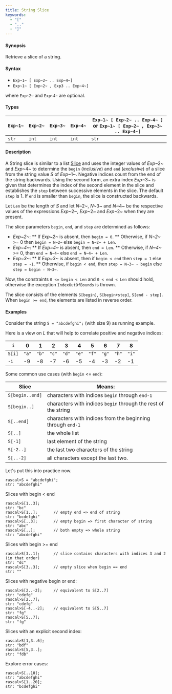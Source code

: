 ```yaml
---
title: String Slice
keywords:
  - "["
  - ".."
  - "]"
---
```


#### Synopsis

Retrieve a slice of a string.

#### Syntax


* `Exp~1~ [ Exp~2~ .. Exp~4~]`
* `Exp~1~ [ Exp~2~ , Exp3 .. Exp~4~]`

where `Exp~2~` and `Exp~4~` are optional.

#### Types


| `Exp~1~`     | `Exp~2~` |  `Exp~3~`  | `Exp~4~` | `Exp~1~ [ Exp~2~ .. Exp~4~ ]`   or  `Exp~1~ [ Exp~2~ , Exp~3~ .. Exp~4~]`  |
| --- | --- | --- | --- | --- |
| `str`         | `int`     | `int`       | `int`     |  `str`                                                                            |


#### Description

A String slice is similar to a list [Slice](../../../../../Rascal/Expressions/Values/List/Slice/) and uses the integer values of _Exp_~2~ and _Exp_~4~ to determine the `begin` (*inclusive*) and `end` (*exclusive*)
of a slice from the string value _S_ of _Exp_~1~. Negative indices count from the end of the string backwards.
Using the second form, an extra index _Exp_~3~ is given that determines the
index of the second element in the slice and establishes the `step` between
successive elements in the slice. The default `step` is 1.
If `end` is smaller than `begin`, the slice is constructed backwards.

Let `Len` be the length of _S_ and let _N_~2~, _N_~3~ and _N_~4~ be the respective values of the expressions
 _Exp_~2~, _Exp_~2~ and _Exp_~2~ when they are present.

The slice parameters `begin`, `end`, and `step` are determined as follows:

*  _Exp~2~_:
**  If _Exp~2~_ is absent, then `begin = 0`.
**  Otherwise, if _N~2~_ >= 0 then `begin = N~2~` else `begin = N~2~ + Len`. 
*  _Exp~4~_:
**  If _Exp~4~_ is absent, then `end = Len`.
**  Otherwise, if _N~4~_ >= 0, then `end = N~4~` else `end = N~4~ + Len`.
*  _Exp~3~_:
**  If _Exp~3~_ is absent, then if `begin < end` then `step = 1` else `step = -1`.
**  Otherwise, if `begin < end`, then `step = N~3~ - begin` else `step = begin - N~3~`.


Now, the constraints `0 <= begin < Len` and `0 < end < Len` should hold,
otherwise the exception `IndexOutOfBounds` is thrown.

The slice consists of the elements `S[begin]`, `S[begin+step]`, `S[end - step]`.
When `begin >= end`, the elements are listed in reverse order.

#### Examples

Consider the string `S = "abcdefghi";` (with size 9) as running example.

Here is a view on _L_ that will help to correlate positive and negative indices:


|`i`        | 0    |   1  |   2  |   3  |   4  |   5  |   6  |   7  |   8   |
| --- | --- | --- | --- | --- | --- | --- | --- | --- | --- |
|`S[i]`     | `"a"`| `"b"`| `"c"`| `"d"`| `"e"`| `"f"`| `"g"`| `"h"`| `"i"` |
|`-i`       | -9   | -8   | -7   | -6   |   -5 |   -4 |   -3 |   -2 |   -1  |




Some common use cases (with `begin` <= `end`):


| Slice           | Means:                                                          |
| --- | --- |
| `S[begin..end]` | characters with indices `begin` through `end-1`                 |
| `S[begin..]`    | characters with indices `begin` through the rest of the string  |
| `S[..end]`      | characters with indices from the beginning through `end-1`      |
| `S[..]`         | the whole list                                                  |
| `S[-1]`         | last element of the string                                      |
| `S[-2..]`       | the last two characters of the string                           |
| `S[..-2]`       | all characters except the last two.                             |



Let's put this into practice now.


```rascal-shell ,error
rascal>S = "abcdefghi";
str: "abcdefghi"
```
Slices with begin < end

```rascal-shell ,continue,error
rascal>S[1..3];
str: "bc"
rascal>S[1..];       // empty end => end of string
str: "bcdefghi"
rascal>S[..3];       // empty begin => first character of string
str: "abc"
rascal>S[..];        // both empty => whole string
str: "abcdefghi"
```
Slices with  begin >= end

```rascal-shell ,continue,error
rascal>S[3..1];      // slice contains characters with indices 3 and 2 (in that order)
str: "dc"
rascal>S[3..3];      // empty slice when begin == end
str: ""
```
Slices with negative begin or end:

```rascal-shell ,continue,error
rascal>S[2..-2];     // equivalent to S[2..7]
str: "cdefg"
rascal>S[2..7];
str: "cdefg"
rascal>S[-4..-2];    // equivalent to S[5..7]
str: "fg"
rascal>S[5..7];
str: "fg"
```
Slices with an explicit second index:

```rascal-shell ,continue,error
rascal>S[1,3..6];
str: "bdf"
rascal>S[5,3..];
str: "fdb"
```
Explore error cases:

```rascal-shell ,continue,error
rascal>S[..10];
str: "abcdefghi"
rascal>S[1..20];
str: "bcdefghi"
```



       

